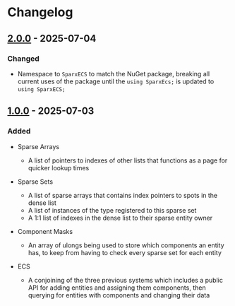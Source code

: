 # Changelog

## [2.0.0] - 2025-07-04

### Changed

- Namespace to `SparxECS` to match the NuGet package, breaking all current uses of the package until the `using SparxEcs;` is updated to `using SparxECS;`

## [1.0.0] - 2025-07-03

### Added

- Sparse Arrays
    - A list of pointers to indexes of other lists that functions as a page for quicker lookup times 

- Sparse Sets
    - A list of sparse arrays that contains index pointers to spots in the dense list
    - A list of instances of the type registered to this sparse set
    - A 1:1 list of indexes in the dense list to their sparse entity owner

- Component Masks
    - An array of ulongs being used to store which components an entity has, to keep from having to check every sparse set for each entity

- ECS
    - A conjoining of the three previous systems which includes a public API for adding entities and assigning them components, then querying for entities with components and changing their data

[2.0.0]: https://github.com/josephheinz/SparxECS/compare/v1.0.0...v2.0.0
[1.0.0]: https://github.com/josephheinz/SparxEcs/releases/tag/v1.0.0
